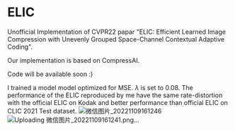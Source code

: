 # ELIC
Unofficial Implementation of CVPR22 papar "ELIC: Efficient Learned Image Compression with Unevenly Grouped Space-Channel Contextual Adaptive Coding".

Our implementation is based on CompressAI.

Code will be available soon :)

I trained a model model optimized for MSE. $\lambda$ is set to $0.08$. The performance of the ELIC reproduced by me have the same rate-distortion with the official ELIC on Kodak and better performance than official ELIC on CLIC 2021 Test dataset.
![微信图片_20221109161246](https://user-images.githubusercontent.com/55226087/200775387-1428396c-ddfa-469a-8902-1daca24d849b.png)
![Uploading 微信图片_20221109161241.png…]()
